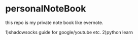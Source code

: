 # personalNoteBook
this repo is my private note book like evernote.

1)shadowsocks guide for google/youtube etc.
2)python learn
